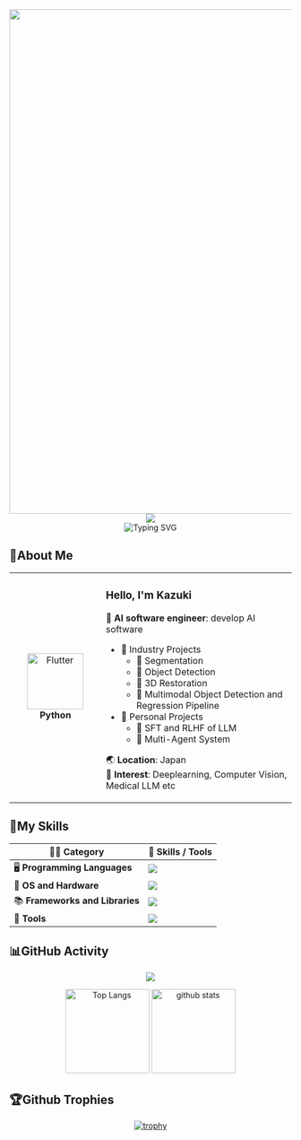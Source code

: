 <div align="center">
  <img src="https://user-images.githubusercontent.com/74038190/212284100-561aa473-3905-4a80-b561-0d28506553ee.gif" width="900">
</div>

<div align="center">
  <img src="https://capsule-render.vercel.app/api?type=waving&color=gradient&customColorList=0,2,2,5,30&height=150&section=header&animation=twinkling" />
</div>

<div align="center">
  <img src="https://readme-typing-svg.herokuapp.com?font=Fira+Code&size=32&duration=2800&pause=2000&color=A9FEF7&center=true&vCenter=true&width=600&lines=Hey+there!+I'm+Kazuki+%F0%9F%91%8B;AI+Engineer+🤖;" alt="Typing SVG" />
</div>

## 🐧About Me

<div align="center">

<table>
<tr>
<td width="200" align="center">
<img src="https://skillicons.dev/icons?i=python" width="100" height="100" alt="Flutter" />
<br><strong>Python</strong>
</td>
<td width="500" align="left">

### Hello, I'm Kazuki
🤖 **AI software engineer**: develop AI software  
- 💼 Industry Projects
  - 🧩 Segmentation
  - 🎯 Object Detection
  - 🧱 3D Restoration
  - 🔀 Multimodal Object Detection and Regression Pipeline
- 🧪 Personal Projects
  - 💬 SFT and RLHF of LLM
  - 👥 Multi-Agent System

🌏 **Location**: Japan  
🌟 **Interest**: Deeplearning, Computer Vision, Medical LLM etc

</td>
</tr>
</table>
</div>

## 🔧My Skills

<div align="center">

| 🧑‍💻 **Category**              | 🔧 **Skills / Tools**                                                     |
| ------------------------------- | ------------------------------------------------------------------------- |
| 🖥️ **Programming Languages**   | ![](https://skillicons.dev/icons?i=py,matlab,r,cs,arduino,unity)          |
| 💽 **OS and Hardware**          | ![](https://skillicons.dev/icons?i=linux,ubuntu)                          |
| 📚 **Frameworks and Libraries** | ![](https://skillicons.dev/icons?i=pytorch)                               |
| 🧰 **Tools**                    | ![](https://skillicons.dev/icons?i=vscode,visualstudio,git,github,docker) |

</div>

## 📊GitHub Activity

<div align="center">

![](http://github-profile-summary-cards.vercel.app/api/cards/profile-details?username=morikazu1119&theme=onedark) 


  <img alt="Top Langs" height="150px" src="https://github-readme-stats.vercel.app/api/top-langs/?username=morikazu1119&layout=compact&show_icons=true&theme=onedark" />
  <img alt="github stats" height="150px" src="https://github-readme-stats.vercel.app/api?username=morikazu1119&theme=onedark&show_icons=ture" />

</div>

## 🏆Github Trophies

<div align="center">

[![trophy](https://github-profile-trophy.vercel.app/?username=morikazu1119&theme=onedark&column=7&title=-Stars,-Followers,-Reviews)](https://github.com/ryo-ma/github-profile-trophy)

</div>
